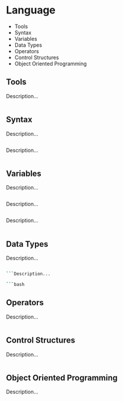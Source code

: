 # Language


* Tools
* Syntax
* Variables
* Data Types
* Operators
* Control Structures
* Object Oriented Programming



















## Tools

Description...

```bash

```


## Syntax

Description...

```bash

```

Description...

```bash

```



## Variables

Description...

```bash

```

Description...

```bash

```

Description...

```bash

```


## Data Types
Description...

```bash

```Description...

```bash

```



## Operators
Description...

```bash

```


## Control Structures
Description...

```bash

```



## Object Oriented Programming
Description...

```bash

```






